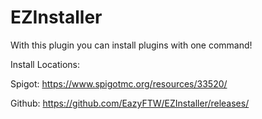 # EZInstaller

With this plugin you can install plugins with one command!


Install Locations:

Spigot: https://www.spigotmc.org/resources/33520/

Github: https://github.com/EazyFTW/EZInstaller/releases/
